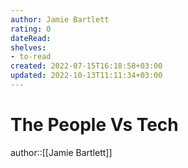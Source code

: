 ```yaml
---
author: Jamie Bartlett
rating: 0
dateRead: 
shelves: 
- to-read
created: 2022-07-15T16:18:58+03:00
updated: 2022-10-13T11:11:34+03:00
---
```

# The People Vs Tech

author::[[Jamie Bartlett]]